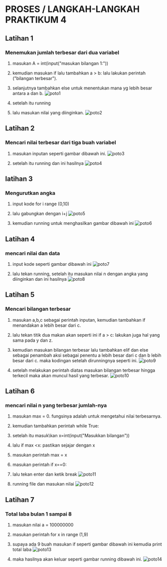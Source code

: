 # PROSES / LANGKAH-LANGKAH PRAKTIKUM 4

## Latihan 1
### Menemukan jumlah terbesar dari dua variabel
1. masukan A = int(input("masukan bilangan 1:"))
2. kemudian masukan if lalu tambahkan a > b: lalu lakukan perintah ("bilangan terbesar").
3. selanjutnya tambahkan else untuk menentukan mana yg lebih besar antara a dan b.
![poto1](foto/poto1.png)

4. setelah itu running
5. lalu masukan nilai yang diinginkan.
![poto2](foto/poto2.png)

## Latihan 2
### Mencari nilai terbesar dari tiga buah variabel
1. masukan inputan seperti gambar dibawah ini.
![poto3](foto/poto3.png)

3. setelah itu running dan ini hasilnya
![poto4](foto/poto4.png)

## latihan 3
### Mengurutkan angka
1. input kode for i range (0,10)
2. lalu gabungkan dengan i+j
![poto5](foto/poto5.png)

4. kemudian running untuk menghasilkan gambar dibawah ini
![poto6](foto/poto6.png)

## Latihan 4
### mencari nilai dan data
1. input kode seperti gambar dibawah ini
![poto7](foto/poto7.png)

2. lalu tekan running, setelah itu masukan nilai n dengan angka yang diinginkan dan ini hasilnya
![poto8](foto/poto8.png)

## Latihan 5
### Mencari bilangan terbesar
1. masukan a,b,c sebagai perintah inputan, kemudian tambahkan if menandakan a lebih besar dari c.
2. lalu tekan titik dua makan akan seperti ini if a > c: lakukan juga hal yang sama pada y dan z.
3. kemudian masukan bilangan terbesar lalu tambahkan elif dan else sebagai penambah aksi sebagai penentu a lebih besar dari c dan b lebih besar dari c. maka kodingan setelah dirunningnya seperti ini.
![poto9](foto/poto9.png)

4. setelah melakukan perintah diatas masukan bilangan terbesar hingga terkecil maka akan muncul hasil yang terbesar.
![poto10](foto/poto10.png)

## Latihan 6
### mencari nilai n yang terbesar jumlah-nya
1. masukan max = 0. fungsinya adalah untuk mengetahui nilai terbesarnya.
2. kemudian tambahkan perintah while True: 
3. setelah itu masuk\kan x=int(input("Masukkan bilangan"))
4. lalu if max <x: pastikan sejajar dengan x
5. masukan perintah max = x
6. masukan perintah if x==0:
7. lalu tekan enter dan ketik break
![poto11](foto/poto11.png)

8. running file dan masukan nilai
![poto12](foto/poto12.png)

## Latihan 7
### Total laba bulan 1 sampai 8
1. masukan nilai a = 100000000
2. masukan perintah for x in range (1,9)
3. supaya ada 9 buah masukan if seperti gambar dibawah ini kemudia print total laba
![poto13](foto/poto13.png)

4. maka hasilnya akan keluar seperti gambar running dibawah ini.
![poto14](foto/poto14.png)

